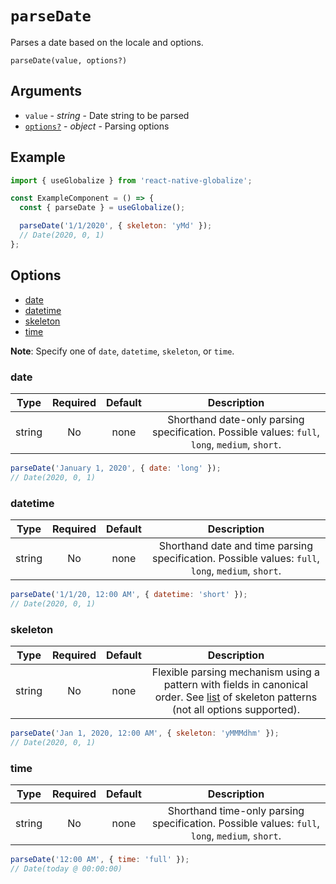 # `parseDate`

Parses a date based on the locale and options.

`parseDate(value, options?)`

## Arguments

- `value` - *string* - Date string to be parsed
- [`options?`](#options) - *object* - Parsing options

## Example

```js
import { useGlobalize } from 'react-native-globalize';

const ExampleComponent = () => {
  const { parseDate } = useGlobalize();

  parseDate('1/1/2020', { skeleton: 'yMd' });
  // Date(2020, 0, 1)
};
```

## Options

- [date](#date)
- [datetime](#datetime)
- [skeleton](#skeleton)
- [time](#time)

**Note**: Specify one of `date`, `datetime`, `skeleton`, or `time`.

### date

|  Type  | Required | Default | Description |
| :----: | :------: | :-----: | :---------: |
| string |    No    |   none  | Shorthand date-only parsing specification. Possible values: `full`, `long`, `medium`, `short`. |

```js
parseDate('January 1, 2020', { date: 'long' });
// Date(2020, 0, 1)
```

### datetime

|  Type  | Required | Default | Description |
| :----: | :------: | :-----: | :---------: |
| string |    No    |   none  | Shorthand date and time parsing specification. Possible values: `full`, `long`, `medium`, `short`. |

```js
parseDate('1/1/20, 12:00 AM', { datetime: 'short' });
// Date(2020, 0, 1)
```

### skeleton

|  Type  | Required | Default | Description |
| :----: | :------: | :-----: | :---------: |
| string |    No    |   none  | Flexible parsing mechanism using a pattern with fields in canonical order. See [list](http://www.unicode.org/reports/tr35/tr35-dates.html#Date_Field_Symbol_Table) of skeleton patterns (not all options supported). |

```js
parseDate('Jan 1, 2020, 12:00 AM', { skeleton: 'yMMMdhm' });
// Date(2020, 0, 1)
```

### time

|  Type  | Required | Default | Description |
| :----: | :------: | :-----: | :---------: |
| string |    No    |   none  | Shorthand time-only parsing specification. Possible values: `full`, `long`, `medium`, `short`. |

```js
parseDate('12:00 AM', { time: 'full' });
// Date(today @ 00:00:00)
```
